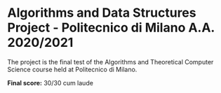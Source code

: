 # Algorithms and Data Structures Project - Politecnico di Milano A.A. 2020/2021
The project is the final test of the Algorithms and Theoretical Computer Science course held at Politecnico di Milano.

**Final score:** 30/30 cum laude

